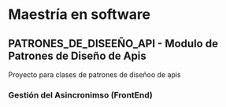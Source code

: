 # Maestría en software
## PATRONES_DE_DISEEÑO_API - Modulo de Patrones de Diseño de Apis
Proyecto para clases de patrones de diseñoo de apis

### Gestión del Asincronimso (FrontEnd)